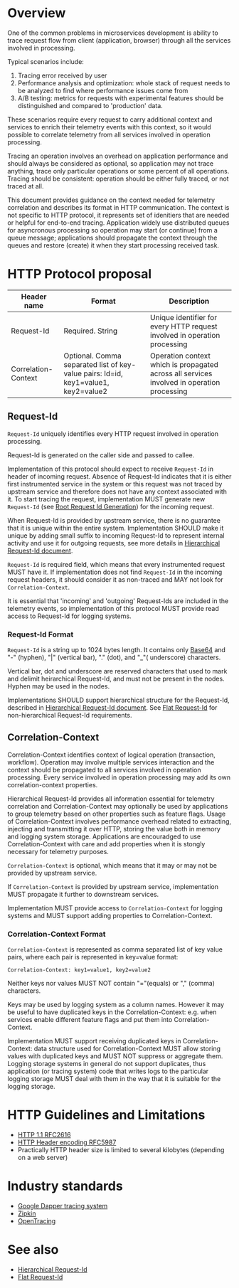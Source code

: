 # Overview
One of the common problems in microservices development is ability to trace request flow from client (application, browser) through all the services involved in processing.

Typical scenarios include:

1. Tracing error received by user
2. Performance analysis and optimization: whole stack of request needs to be analyzed to find where performance issues come from
3. A/B testing: metrics for requests with experimental features should be distinguished and compared to 'production' data.

These scenarios require every request to carry additional context and services to enrich their telemetry events with this context, so it would possible to correlate telemetry from all services involved in operation processing.

Tracing an operation involves an overhead on application performance and should always be considered as optional, so application may not trace anything, trace only particular operations or some percent of all operations. 
Tracing should be consistent: operation should be either fully traced, or not traced at all.

This document provides guidance on the context needed for telemetry correlation and describes its format in HTTP communication. The context is not specific to HTTP protocol, it represents set of idenitiers that are needed or helpful for end-to-end tracing. Application widely use distributed queues for asyncronous processing so operation may start (or continue) from a queue message; applications should propagate the context through the queues and restore (create) it when they start processing received task.

# HTTP Protocol proposal
| Header name           |  Format    | Description |
| ----------------------| ---------- | ---------- |
| Request-Id            | Required. String | Unique identifier for every HTTP request involved in operation processing |
| Correlation-Context   | Optional. Comma separated list of key-value pairs: Id=id, key1=value1, key2=value2 | Operation context which is propagated across all services involved in operation processing |

## Request-Id
`Request-Id` uniquely identifies every HTTP request involved in operation processing. 

Request-Id is generated on the caller side and passed to callee. 

Implementation of this protocol should expect to receive `Request-Id` in header of incoming request. 
Absence of Request-Id indicates that it is either first instrumented service in the system or this request was not traced by upstream service and therefore does not have any context associated with it.
To start tracing the request, implementation MUST generate new `Request-Id` (see [Root Request Id Generation](#root-request-id-generation)) for the incoming request.

When Request-Id is provided by upstream service, there is no guarantee that it is unique within the entire system. 
Implementation SHOULD make it unique by adding small suffix to incoming Request-Id to represent internal activity and use it for outgoing requests, see more details in [Hierarchical Request-Id document](hierarchical_request_id.md).

`Request-Id` is required field, which means that every instrumented request MUST have it. If implementation does not find `Request-Id` in the incoming request headers, it should consider it as non-traced and MAY not look for `Correlation-Context`.

It is essential that 'incoming' and 'outgoing' Request-Ids are included in the telemetry events, so implementation of this protocol MUST provide read access to Request-Id for logging systems.

### Request-Id Format
`Request-Id` is a string up to 1024 bytes length. It contains only [Base64](https://en.wikipedia.org/wiki/Base64) and "-" (hyphen), "|" (vertical bar), "." (dot), and "_"( underscore) characters.

Vertical bar, dot and underscore are reserved characters that used to mark and delimit heirarchical Request-Id, and must not be present in the nodes. Hyphen may be used in the nodes.

Implementations SHOULD support hierarchical structure for the Request-Id, described in [Hierarchical Request-Id document](hierarchical_request_id.md).
See [Flat Request-Id](flat_request_id.md) for non-hierarchical Request-Id requirements.

## Correlation-Context
Correlation-Context identifies context of logical operation (transaction, workflow). Operation may involve multiple services interaction and the context should be propagated to all services involved in operation processing. Every service involved in operation processing may add its own correlation-context properties. 

Hierarchical Request-Id provides all information essential for telemetry correlation and Correlation-Context may optionally be used by applications to group telemetry based on other properties such as feature flags.
Usage of Correlation-Context involves performance overhead related to extracting, injecting and transmitting it over HTTP, storing the value both in memory and logging system storage. Applications are encouradged to use Correlation-Context with care and add properties when it is stongly necessary for telemetry purposes.

`Correlation-Context` is optional, which means that it may or may not be provided by upstream service.

If `Correlation-Context` is provided by upstream service, implementation MUST propagate it further to downstream services.

Implementation MUST provide access to `Correlation-Context` for logging systems and MUST support adding properties to Correlation-Context.

### Correlation-Context Format
`Correlation-Context` is represented as comma separated list of key value pairs, where each pair is represented in key=value format:

`Correlation-Context: key1=value1, key2=value2`

Neither keys nor values MUST NOT contain "="(equals) or "," (comma) characters. 

Keys may be used by logging system as a column names. However it may be useful to have duplicated keys in the Correlation-Context: e.g. when services enable different feature flags and put them into Correlation-Context.

Implementation MUST support receiving duplicated keys in Correlation-Context: data structure used for Correlation-Context MUST allow storing values with duplicated keys and MUST NOT suppress or aggregate them. Logging storage systems in general do not support duplicates, thus application (or tracing system) code that writes logs to the particular logging storage MUST deal with them in the way that it is suitable for the logging storage.

# HTTP Guidelines and Limitations
- [HTTP 1.1 RFC2616](https://tools.ietf.org/html/rfc2616)
- [HTTP Header encoding RFC5987](https://tools.ietf.org/html/rfc5987)
- Practically HTTP header size is limited to several kilobytes (depending on a web server)

# Industry standards
- [Google Dapper tracing system](http://static.googleusercontent.com/media/research.google.com/en//pubs/archive/36356.pdf)
- [Zipkin](http://zipkin.io/)
- [OpenTracing](http://opentracing.io/)

# See also
- [Hierarchical Request-Id](hierarchical_request_id.md)
- [Flat Request-Id](flat_request_id.md)
